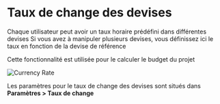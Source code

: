Taux de change des devises
==============

Chaque utilisateur peut avoir un taux horaire prédéfini dans différentes devises
Si vous avez à manipuler plusieurs devises, vous définissez ici le taux en fonction de la devise de référence

Cette fonctionnalité est utilisée pour le calculer le budget du projet

![Currency Rate](http://kanboard.net/screenshots/documentation/currency-rate.png)

Les paramètres pour le taux de change des devises sont situés dans **Paramètres > Taux de change**
